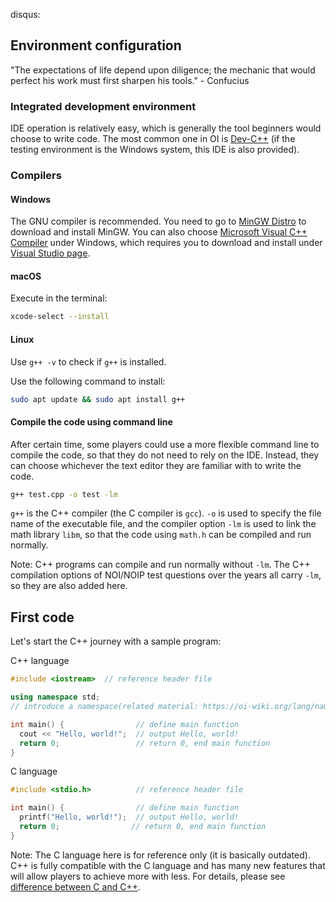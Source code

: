 disqus:

## Environment configuration

"The expectations of life depend upon diligence; the mechanic that would perfect his work must first sharpen his tools." - Confucius

### Integrated development environment

IDE operation is relatively easy, which is generally the tool  beginners would choose to write code. The most common one in OI is [Dev-C++](./editor/devcpp.md) (if the testing environment is the Windows system, this IDE is also provided).

### Compilers

#### Windows

The GNU compiler is recommended. You need to go to [MinGW Distro](https://nuwen.net/mingw.html) to download and install MinGW. You can also choose [Microsoft Visual C++ Compiler](https://docs.microsoft.com/en-us/cpp/build/projects-and-build-systems-cpp) under Windows, which requires you to download and install under [Visual Studio page](https://visualstudio.microsoft.com/downloads/).

#### macOS

Execute in the terminal:

```bash
xcode-select --install
```

#### Linux

Use `g++ -v` to check if `g++` is installed.

Use the following command to install:

```bash
sudo apt update && sudo apt install g++
```

#### Compile the code using command line

After certain time, some players could use a more flexible command line to compile the code, so that they do not need to rely on the IDE. Instead, they can choose whichever the text editor they are familiar with to write the code.

```bash
g++ test.cpp -o test -lm
```

 `g++` is the C++ compiler (the C compiler is `gcc`). `-o` is used to specify the file name of the executable file, and the compiler option `-lm` is used to link the math library `libm`, so that the code using `math.h` can be compiled and run normally.

Note: C++ programs can compile and run normally without `-lm`. The C++ compilation options of NOI/NOIP test questions over the years all carry `-lm`, so they are also added here.

## First code

Let's start the C++ journey with a sample program:

C++ language

```c++
#include <iostream>  // reference header file

using namespace std;
// introduce a namespace(related material: https://oi-wiki.org/lang/namespace/#using)

int main() {                // define main function
  cout << "Hello, world!";  // output Hello, world!
  return 0;                 // return 0, end main function
}
```

C language

```c
#include <stdio.h>          // reference header file

int main() {                // define main function
  printf("Hello, world!");  // output Hello, world!
  return 0;                // return 0, end main function
}
```

Note: The C language here is for reference only (it is basically outdated). C++ is fully compatible with the C language and has many new features that will allow players to achieve more with less. For details, please see [difference between C and C++](/lang/c-cpp/).